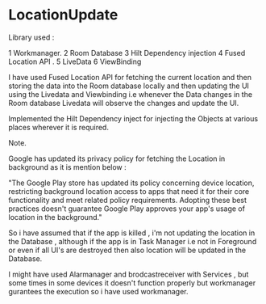 # LocationUpdate

Library used :

1 Workmanager.
2 Room Database
3 Hilt Dependency injection
4 Fused Location API .
5 LiveData
6 ViewBinding

I have used Fused Location API for fetching the current location and then storing the
data into the Room database locally and then updating the UI using the Livedata and Viewbinding i.e whenever the Data changes in the
Room database Livedata will observe the changes and update the UI.

Implemented the Hilt Dependency inject for injecting the Objects at various places wherever it is required.

Note.

Google has updated its privacy policy for fetching the Location in background as it is  mention below :

"The Google Play store has updated its policy concerning device location, restricting background location
access to apps that need it for their core functionality and meet related policy requirements.
Adopting these best practices doesn't guarantee Google Play approves your app's usage of location in the background."

So i have assumed that if the app is killed , i'm not updating the location in the Database , although if the app is in Task Manager
i.e not in Foreground or even if all UI's are destroyed then also location will be updated in the Database.

I might have used Alarmanager and brodcastreceiver with Services , but some times in some devices it doesn't function properly but
workmanager gurantees the execution so i have used workmanager.

